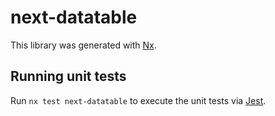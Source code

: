 # next-datatable

This library was generated with [Nx](https://nx.dev).

## Running unit tests

Run `nx test next-datatable` to execute the unit tests via [Jest](https://jestjs.io).
